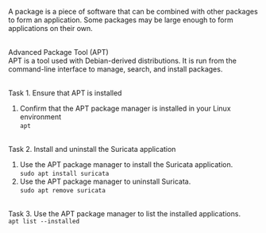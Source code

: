 A package is a piece of software that can be combined with other packages to form an application. Some packages may be large enough to form applications on their own. <br><br>

Advanced Package Tool (APT) <br>
APT is a tool used with Debian-derived distributions. It is run from the command-line interface to manage, search, and install packages.<br><br>

Task 1. Ensure that APT is installed<br>
1. Confirm that the APT package manager is installed in your Linux environment<br>
```apt```<br><br>

Task 2. Install and uninstall the Suricata application<br>
1. Use the APT package manager to install the Suricata application.<br>
```sudo apt install suricata```<br>
2. Use the APT package manager to uninstall Suricata.<br>
```sudo apt remove suricata```<br><br>

Task 3. Use the APT package manager to list the installed applications.<br>
```apt list --installed```

